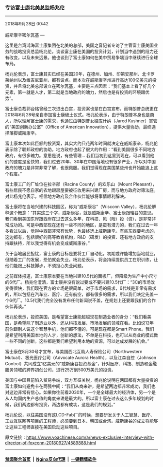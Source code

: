 ### 专访富士康北美总监杨兆伦
------------------------

<div class="published">
 <span class="date" title="中国时间">
  <time datetime="2018-09-28T00:42:35+08:00">
   2018年9月28日 00:42
  </time>
 </span>
</div>
<br/>
<div class="wsw">
 <span class="dateline">
  威斯康辛密尔瓦基 —
 </span>
 <p>
  这里是台湾鸿海富士康集团在北美的总部，美国之音记者专访了主管富士康美国业务的战略投资总监杨兆伦，谈谈富士康在美国的投资计划，计划当中遇到的阻力还有改变，以及未来远景。他也谈到了富士康如何在美中贸易争端当中继续进行全球布局。
 </p>
 <p>
  杨兆伦表示，富士康其实已经在美国20年，在德州、加州、印第安那州、北卡罗莱纳州以及维吉尼亚州，都有设点。而本次在威斯康辛州进行高达100亿美元的投资，并且将北美总部设立在密尔瓦基，主要是三点因素：“我们基本上看了好几个元素，第一就是人才，第二就是当地政府的魄力，然后也是有投资的环境跟优势”。
 </p>
 <p>
  富士康总裁郭台铭曾经三次进出白宫，投资案也是在白宫宣布，而特朗普总统更在2018年6月28号亲自参加富士康破土仪式。杨兆伦表示，由于特朗普本身也是商人，所以理解富士康的需求，也通过由特朗普女婿库什纳（Jared Kushner）掌管的“美国创新办公室”（Office of American Innovation），提供大量协助，最终选择落脚威斯康辛。
 </p>
 <p>
  富士康本次如此巨额的投资案，其实大约只花两年时间就决定在威斯康辛，杨兆伦表示除了联邦政府的协助，地方政府也起了很大的作用：“看到美国很多不同地方政府，有很多魄力。意思是说，有些管理… 我们当初到这里到现在，可以看到他们的速度是蛮快的，我们过去20年、30年在中国落地也有很多产业，所以对中国政府的魄力是非常非常了解，也很佩服。我们觉得现在美国某些州也开始能追上这个程度。”
 </p>
 <p>
  富士康工厂的厂址位在拉辛郡（Racine County）的欢乐山（Mount Pleasant），有些居民不愿自家的农地跟房屋要被征收用来兴建厂房，而与地方政府对簿法庭。对此杨兆伦表示，相信地方政府及合作伙伴能够将事情顺利解决。
 </p>
 <p>
  富士康将在当地兴建的科技园区，称为“威斯康谷”（Wisconn Valley），杨兆伦解释这个概念：“其实这三个字，威斯康谷，就是威斯康辛、富士康跟珪谷的意思。我们看到美国东岸跟西岸在过去这么多年，在科技、风（险）投（资），是非常非常成功的。可是中西部现在还有一些不同的地区，是蛮有潜力的，我们在过去一年多看过以后，觉得中西部非常有优势，也最终选上威斯康辛。有些东西要考虑的，这边都有，包括很好的高等教育机构，R&amp;D（研发）的投资、还有地方政府的支持跟扶持，所以我觉得有机会变成威斯康谷。”
 </p>
 <p>
  关于当地居民担忧，富士康的目标是要将工厂自动化，初期或许能增加当地就业，但随着工厂的发展，恐怕就会失业。杨兆伦表示，将会持续提供员工在职训练，让他们能跟上科技脚步，不须担心失业问题。
 </p>
 <p>
  之前媒体报道，富士康原本要在当地兴建10.5代的面板厂，但降级为生产中小尺寸的6代厂。杨兆伦澄清，富士康并没有说过要或不要兴建10.5代厂：“3C的市场改变得很快，我们现在官方的立场是很简单，对于市场的需求，6代线是非常有需求的，所以包括在汽车业、医疗、还有航空，都有很多的需求，所以我们决定先盖一个6代厂。10.5代我们完全没有发布任何新闻说不盖，在规划上还要跟我们的合作伙伴再谈。”
 </p>
 <p>
  杨兆伦表示，投资美国，是希望富士康能超越现在制造业者的身分：“我们看美国，是希望除了制造业以外，还从科技发展、市场发展的领域在看。比如说12年前你跟别人说这个智慧手机，他们都不懂的，可是现在都是Smart Phone。我们是希望利用美国本地的人才，创新的想法，不单是在科技，也可以从商业的模式做一些不同的创新。这些都是我们希望利用本地的资源，可以达成发展的机会。”
 </p>
 <p>
  富士康在8月30号才宣布，与美国西北互助人寿保险公司（Northwestern Mutual）、极光医疗公司（Advocate Aurora Health），以及江森自控（Johnson Control）共同成立1亿美元的“威斯康谷投资基金”，针对医疗、科技、制造和金融服务领域的跨界初创公司，进行25万到500万美元的投资。
 </p>
 <p>
  美国与中国目前陷入贸易争端，双方互征关税，杨兆伦说明在两国都有大量投资的富士康如何避免卡在两强中间：“我们从商来讲，是希望两边都非常成功，我们也对这边非常有信心。如果你往前看2030年，一个是全球最大的经济体，另一个是从人均国内生产总值的角度来讲是最大的。所以富士康在过去这么多年规划的时候，我们两边都有投资，两边都有成功，这是我们的规划。”
 </p>
 <p>
  杨兆伦说，以往美国没有这LCD-Fab厂的时候，想要研发关于人工智慧、医疗、 工业互联网等项目的工程师，必须要到日本、韩国或台湾。威斯康谷的成立将能够让这些工程师直接在美国启动这些项目。
 </p>
</div>

原文链接：https://www.voachinese.com/a/news-exclusive-interview-with-director-of-foxconn-20180927/4589888.html


------------------------
#### [禁闻聚合首页](https://github.com/gfw-breaker/banned-news/blob/master/README.md) &nbsp;|&nbsp; [Nginx反向代理](https://github.com/gfw-breaker/open-proxy/blob/master/README.md) &nbsp;|&nbsp;  [一键翻墙软件](https://github.com/gfw-breaker/nogfw/blob/master/README.md)